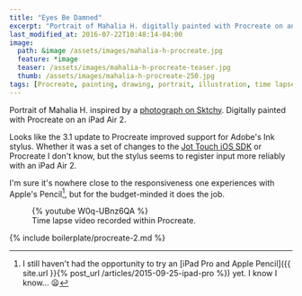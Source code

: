 ```yaml
---
title: "Eyes Be Damned"
excerpt: "Portrait of Mahalia H. digitally painted with Procreate on an iPad."
last_modified_at: 2016-07-22T10:48:14-04:00
image: 
  path: &image /assets/images/mahalia-h-procreate.jpg
  feature: *image
  teaser: /assets/images/mahalia-h-procreate-teaser.jpg
  thumb: /assets/images/mahalia-h-procreate-250.jpg
tags: [Procreate, painting, drawing, portrait, illustration, time lapse]
---
```


Portrait of Mahalia H. inspired by a [photograph on Sktchy](http://sktchy.com/hZqgKD). Digitally painted with Procreate on an iPad Air 2.

Looks like the 3.1 update to Procreate improved support for Adobe's Ink stylus. Whether it was a set of changes to the [Jot Touch iOS SDK](https://github.com/Adonit/Adonit-iOS-SDK) or Procreate I don't know, but the stylus seems to register input more reliably with an iPad Air 2.

I'm sure it's nowhere close to the responsiveness one experiences with Apple's Pencil[^apple-pencil], but for the budget-minded it does the job.

[^apple-pencil]: I still haven't had the opportunity to try an [iPad Pro and Apple Pencil]({{ site.url }}{% post_url /articles/2015-09-25-ipad-pro %}) yet. I know I know... :frowning:

<figure>
  {% youtube W0q-UBnz6QA %}
  <figcaption>Time lapse video recorded within Procreate.</figcaption>
</figure>

{% include boilerplate/procreate-2.md %}
